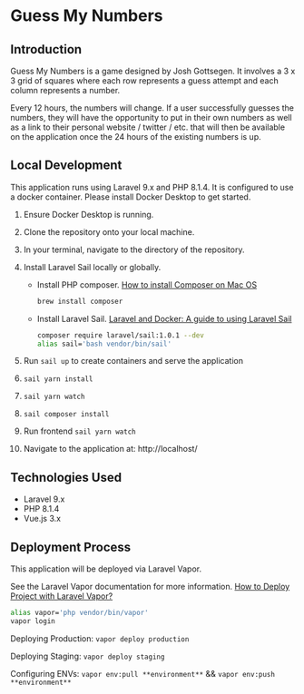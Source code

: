 # Guess My Numbers

## Introduction

Guess My Numbers is a game designed by Josh Gottsegen. It involves a 3 x 3 grid of squares where each row represents a guess attempt and each column represents a number.

Every 12 hours, the numbers will change. If a user successfully guesses the numbers, they will have the opportunity
to put in their own numbers as well as a link to their personal website / twitter / etc. that will then be available
on the application once the 24 hours of the existing numbers is up.

## Local Development

This application runs using Laravel 9.x and PHP 8.1.4. It is configured to use a docker container.
Please install Docker Desktop to get started.

1. Ensure Docker Desktop is running.
2. Clone the repository onto your local machine.
3. In your terminal, navigate to the directory of the repository.
4. Install Laravel Sail locally or globally.

    -   Install PHP composer. [How to install Composer on Mac OS](https://pilsniak.com/install-composer-mac-os)
        ```bash
        brew install composer
        ```
    -   Install Laravel Sail. [Laravel and Docker: A guide to using Laravel Sail](https://blog.logrocket.com/laravel-and-docker-a-guide-to-using-laravel-sail/)
        ```bash
        composer require laravel/sail:1.0.1 --dev
        alias sail='bash vendor/bin/sail'
        ```

5. Run `sail up` to create containers and serve the application
6. `sail yarn install`
7. `sail yarn watch`
8. `sail composer install`
9. Run frontend `sail yarn watch`
10. Navigate to the application at: http://localhost/

## Technologies Used

-   Laravel 9.x
-   PHP 8.1.4
-   Vue.js 3.x

## Deployment Process

This application will be deployed via Laravel Vapor.

See the Laravel Vapor documentation for more information. [How to Deploy Project with Laravel Vapor?](https://www.itsolutionstuff.com/post/how-to-deploy-project-with-laravel-vaporexample.html)
```bash
alias vapor='php vendor/bin/vapor'
vapor login
```
Deploying Production: `vapor deploy production`

Deploying Staging: `vapor deploy staging`

Configuring ENVs: `vapor env:pull **environment**` && `vapor env:push **environment**`
